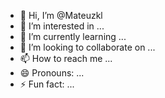 - 👋 Hi, I’m @Mateuzkl
- 👀 I’m interested in ...
- 🌱 I’m currently learning ...
- 💞️ I’m looking to collaborate on ...
- 📫 How to reach me ...
- 😄 Pronouns: ...
- ⚡ Fun fact: ...

<!---
Mateuzkl/Mateuzkl is a ✨ special ✨ repository because its `README.md` (this file) appears on your GitHub profile.
You can click the Preview link to take a look at your changes.
--->
